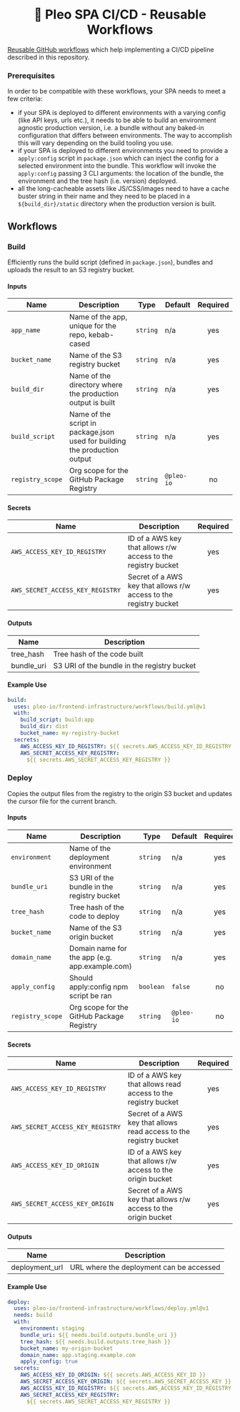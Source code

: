 <h1 align="center">
  🔋 Pleo SPA CI/CD - Reusable Workflows
</h1>

[Reusable GitHub workflows](https://docs.github.com/en/actions/using-workflows/reusing-workflows)
which help implementing a CI/CD pipeline described in this repository.

### Prerequisites

In order to be compatible with these workflows, your SPA needs to meet a few
criteria:

- if your SPA is deployed to different environments with a varying config (like
  API keys, urls etc.), it needs to be able to build an environment agnostic
  production version, i.e. a bundle without any baked-in configuration that
  differs between environments. The way to accomplish this will vary depending
  on the build tooling you use.
- if your SPA is deployed to different environments you need to provide a
  `apply:config` script in `package.json` which can inject the config for a
  selected environment into the bundle. This workflow will invoke the
  `apply:config` passing 3 CLI arguments: the location of the bundle, the
  environment and the tree hash (i.e. version) deployed.
- all the long-cacheable assets like JS/CSS/images need to have a cache buster
  string in their name and they need to be placed in a `${build_dir}/static`
  directory when the production version is built.

## Workflows

### Build

Efficiently runs the build script (defined in `package.json`), bundles and
uploads the result to an S3 registry bucket.

#### Inputs

| Name             | Description                                                                | Type     | Default    | Required |
| ---------------- | -------------------------------------------------------------------------- | -------- | ---------- | :------: |
| `app_name`       | Name of the app, unique for the repo, kebab-cased                          | `string` | n/a        |   yes    |
| `bucket_name`    | Name of the S3 registry bucket                                             | `string` | n/a        |   yes    |
| `build_dir`      | Name of the directory where the production output is built                 | `string` | n/a        |   yes    |
| `build_script`   | Name of the script in package.json used for building the production output | `string` | n/a        |   yes    |
| `registry_scope` | Org scope for the GitHub Package Registry                                  | `string` | `@pleo-io` |    no    |

#### Secrets

| Name                             | Description                                                       | Required |
| -------------------------------- | ----------------------------------------------------------------- | :------: |
| `AWS_ACCESS_KEY_ID_REGISTRY`     | ID of a AWS key that allows r/w access to the registry bucket     |   yes    |
| `AWS_SECRET_ACCESS_KEY_REGISTRY` | Secret of a AWS key that allows r/w access to the registry bucket |   yes    |

#### Outputs

| Name       | Description                                 |
| ---------- | ------------------------------------------- |
| tree_hash  | Tree hash of the code built                 |
| bundle_uri | S3 URI of the bundle in the registry bucket |

#### Example Use

```yml
build:
  uses: pleo-io/frontend-infrastructure/workflows/build.yml@v1
  with:
    build_script: build:app
    build_dir: dist
    bucket_name: my-registry-bucket
  secrets:
    AWS_ACCESS_KEY_ID_REGISTRY: ${{ secrets.AWS_ACCESS_KEY_ID_REGISTRY }}
    AWS_SECRET_ACCESS_KEY_REGISTRY:
      ${{ secrets.AWS_SECRET_ACCESS_KEY_REGISTRY }}
```

### Deploy

Copies the output files from the registry to the origin S3 bucket and updates
the cursor file for the current branch.

#### Inputs

| Name             | Description                                    | Type      | Default    | Required |
| ---------------- | ---------------------------------------------- | --------- | ---------- | :------: |
| `environment`    | Name of the deployment environment             | `string`  | n/a        |   yes    |
| `bundle_uri`     | S3 URI of the bundle in the registry bucket    | `string`  | n/a        |   yes    |
| `tree_hash`      | Tree hash of the code to deploy                | `string`  | n/a        |   yes    |
| `bucket_name`    | Name of the S3 origin bucket                   | `string`  | n/a        |   yes    |
| `domain_name`    | Domain name for the app (e.g. app.example.com) | `string`  | n/a        |   yes    |
| `apply_config`   | Should apply:config npm script be ran          | `boolean` | `false`    |    no    |
| `registry_scope` | Org scope for the GitHub Package Registry      | `string`  | `@pleo-io` |    no    |

#### Secrets

| Name                             | Description                                                        | Required |
| -------------------------------- | ------------------------------------------------------------------ | :------: |
| `AWS_ACCESS_KEY_ID_REGISTRY`     | ID of a AWS key that allows read access to the registry bucket     |   yes    |
| `AWS_SECRET_ACCESS_KEY_REGISTRY` | Secret of a AWS key that allows read access to the registry bucket |   yes    |
| `AWS_ACCESS_KEY_ID_ORIGIN`       | ID of a AWS key that allows r/w access to the origin bucket        |   yes    |
| `AWS_SECRET_ACCESS_KEY_ORIGIN`   | Secret of a AWS key that allows r/w access to the origin bucket    |   yes    |

#### Outputs

| Name           | Description                              |
| -------------- | ---------------------------------------- |
| deployment_url | URL where the deployment can be accessed |

#### Example Use

```yml
deploy:
  uses: pleo-io/frontend-infrastructure/workflows/deploy.yml@v1
  needs: build
  with:
    environment: staging
    bundle_uri: ${{ needs.build.outputs.bundle_uri }}
    tree_hash: ${{ needs.build.outputs.tree_hash }}
    bucket_name: my-origin-bucket
    domain_name: app.staging.example.com
    apply_config: true
  secrets:
    AWS_ACCESS_KEY_ID_ORIGIN: ${{ secrets.AWS_ACCESS_KEY_ID }}
    AWS_SECRET_ACCESS_KEY_ORIGIN: ${{ secrets.AWS_SECRET_ACCESS_KEY }}
    AWS_ACCESS_KEY_ID_REGISTRY: ${{ secrets.AWS_ACCESS_KEY_ID_REGISTRY }}
    AWS_SECRET_ACCESS_KEY_REGISTRY:
      ${{ secrets.AWS_SECRET_ACCESS_KEY_REGISTRY }}
```
